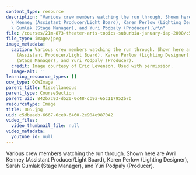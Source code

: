 ```yaml
---
content_type: resource
description: "Various crew members watching the run through. Shown here are Avril\
  \ Kenney (Assistant Producer/Light Board), Karen Perlow (Lighting Designer), Sarah\
  \ Gumlak (Stage Manager), and Yuri Podpaly (Producer).\r\n"
file: /courses/21m-873-theater-arts-topics-suburbia-january-iap-2008/c5dbaaeb66676ce064602e904e987042_005.jpg
file_type: image/jpeg
image_metadata:
  caption: Various crew members watching the run through. Shown here are Avril Kenney
    (Assistant Producer/Light Board), Karen Perlow (Lighting Designer), Sarah Gumlak
    (Stage Manager), and Yuri Podpaly (Producer).
  credit: Image courtesy of Eric Levenson. Used with permission.
  image-alt: ''
learning_resource_types: []
ocw_type: OCWImage
parent_title: Miscellaneous
parent_type: CourseSection
parent_uid: 842b7c93-d520-0c48-cb9a-65c117952b7b
resourcetype: Image
title: 005.jpg
uid: c5dbaaeb-6667-6ce0-6460-2e904e987042
video_files:
  video_thumbnail_file: null
video_metadata:
  youtube_id: null
---
```

Various crew members watching the run through. Shown here are Avril Kenney (Assistant Producer/Light Board), Karen Perlow (Lighting Designer), Sarah Gumlak (Stage Manager), and Yuri Podpaly (Producer).



